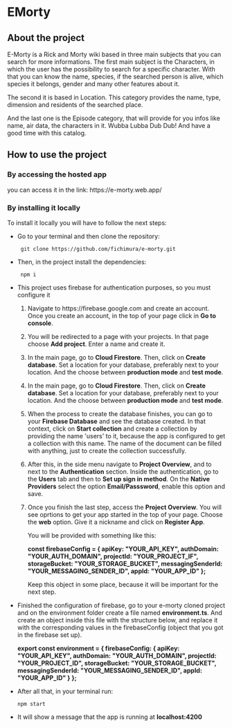 <h1>EMorty</h1>
<section>
  <h2>About the project</h2>
  <p> 
      E-Morty is a Rick and Morty wiki based in three main subjects that you can search for more informations.
      The first main subject is the Characters, in which the user has the possibility to search for a specific 
      character. With that you can know the name, species, if the searched person is alive, which species it belongs, gender and 
      many other features about it.
  </p>
  <p>
      The second it is based in Location. This category provides the name, type,
          dimension and residents of the searched place.
  </p>
  <p>
      And the last one is the Episode category, that will provide for you infos 
      like name, air data, the characters in it.
      Wubba Lubba Dub Dub! And have a good time with this catalog.
  </p>
</section>
<section>
  <h2>How to use the project</h2>
  <h3>By accessing the hosted app</h3>
  <p>you can access it in the link: https://e-morty.web.app/</p>

  <h3>By installing it locally</h3>
  <p>To install it locally you will have to follow the next steps:</p>
  <ul>
      <li>
        <p>Go to your terminal and then clone the repository:</p>
        <code> git clone https://github.com/fichimura/e-morty.git </code>
      </li>
      <li>
        <p>Then, in the project install the dependencies: </p>
        <code> npm i </code>
      </li>
      <li>
        <p>This project uses firebase for authentication purposes, so you must configure it</p>
        <ol> 
          <li>
            <p>Navigate to https://firebase.google.com and create an account. Once you create an account, in the top of your page click in <strong>Go to console</strong>.</p>
          </li>
          <li>
            <p>You will be redirected to a page with your projects. In that page choose <strong>Add project</strong>. Enter a name and create it.</p>  
          </li>
          <li>
            <p>In the main page, go to <strong>Cloud Firestore</strong>. Then, click on <strong>Create database</strong>. Set a location for your database, preferably next to your location. And the choose between <strong>production mode</strong> and <strong>test mode</strong>.</p>  
          </li>
          <li>
            <p>In the main page, go to <strong>Cloud Firestore</strong>. Then, click on <strong>Create database</strong>. Set a location for your database, preferably next to your location. And the choose between <strong>production mode</strong> and <strong>test mode</strong>.</p>  
          </li>
          <li>
            <p>When the process to create the database finishes, you can go to your <strong>Firebase Database</strong> and see the database created. In that context, click on <strong>Start collection</strong> and create a collection by providing the name 'users' to it, because the app is configured to get a collection with this name. The name of the document can be filled with anything, just to create the collection successfully.</p>  
          </li>
          <li>
            <p>After this, in the side menu navigate to <strong>Project Overview</strong>, and to next to the <strong>Authentication</strong> section. Inside the authentication, go to the <strong>Users</strong> tab and then to <strong>Set up sign in method</strong>. On the <strong>Native Providers</strong> select the option <strong>Email/Passsword</strong>, enable this option and save.</p>  
          </li>
          <li>
            <p>Once you finish the last step, access the <strong>Project Overview</strong>. You will see oprtions to get your app started in the top of your page. Choose the <strong>web</strong> option. Give it a nickname and click on <strong>Register App</strong>.</p>
          <p>You will be provided with something like this: </p>
            <strong>const firebaseConfig = {
              apiKey: "YOUR_API_KEY",
              authDomain: "YOUR_AUTH_DOMAIN",
              projectId: "YOUR_PROJECT_IF",
              storageBucket: "YOUR_STORAGE_BUCKET",
              messagingSenderId: "YOUR_MESSAGING_SENDER_ID",
              appId: "YOUR_APP_ID"
            };
            </strong>
          </li>
          <p>Keep this object in some place, because it will be important for the next step.</p>
        </ol>
        <li>
          <p>Finished the configuration of firebase, go to your e-morty cloned project and on the environment folder create a file named <strong>environment.ts</strong>. And create an object inside this file with the structure below, and replace it with the corresponding values in the firebaseConfig (object that you got in the firebase set up).</p>
          <strong>
              export const environment = {
                  firebaseConfig: {
                    apiKey: "YOUR_API_KEY",
                    authDomain: "YOUR_AUTH_DOMAIN",
                    projectId: "YOUR_PROJECT_ID",
                    storageBucket: "YOUR_STORAGE_BUCKET",
                    messagingSenderId: "YOUR_MESSAGING_SENDER_ID",
                    appId: "YOUR_APP_ID"
                  }
              };
          </strong>
        </li>
      </li>
      <li>
        <p>After all that, in your terminal run:</p>
        <code>npm start</code>
      </li>
      <li>
        <p>It will show a message that the app is running at <strong>localhost:4200</strong> </p>
      </li>
  </ul>
</section>
